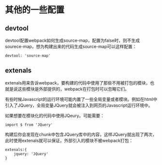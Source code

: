 # 其他的一些配置

## devtool
devtool配置webpack如何生成source-map，配置为false时，则不生成sourece-map，想为构建出来的代码生成source-map可以这样配置：

```
devtool: 'source-map'
```
## extenals

extenals用来告诉webpack，要构建的代码中使用了那些不用被打包的模块，也就是说这些模块是外部提供的，webpack在打包时可以忽略它们。

有些时候Javascript的运行环境可能内置了一些全局变量或者模块。例如在html中引入了JQuery，全局变量JQuery就会被注入到网页的Javascript运行环境中。

如果想要在模块化的代码中使用JQeury。可能需要：

```
import $ from 'JQuery'
```

构建后你会发现在chunk中包含JQuery库中的内容，这样JQuery就出现了两次，此时使用extenals就可以保证，外部引入的模块不被webpack打包：

```
extenals:{
    jquery: 'JQuery'
}
```